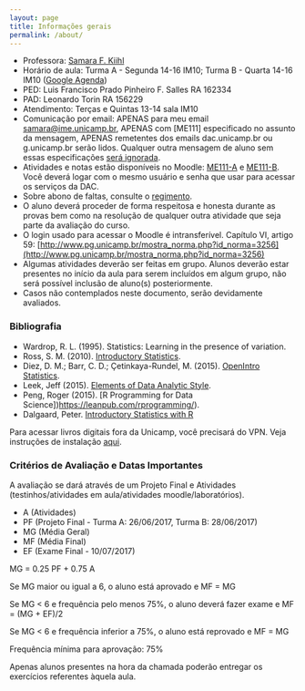 ```yaml
---
layout: page
title: Informações gerais
permalink: /about/
---
```



* Professora: [Samara F. Kiihl](http://samarafk.github.io/)
 * Horário de aula: Turma A - Segunda 14-16 IM10; Turma B - Quarta 14-16 IM10 ([Google Agenda](https://calendar.google.com/calendar/embed?src=1m675n4lf9uaj4kdi0f7vmtbi8%40group.calendar.google.com&ctz=America/Sao_Paulo
))
 * PED: Luis Francisco Prado Pinheiro F. Salles RA 162334
 * PAD: Leonardo Torin RA 156229
 * Atendimento: Terças e Quintas 13-14 sala IM10
 * Comunicação por email: APENAS para meu email samara@ime.unicamp.br, APENAS com [ME111] especificado no assunto da mensagem, APENAS remetentes dos emails dac.unicamp.br ou g.unicamp.br serão lidos. Qualquer outra mensagem de aluno sem essas especificações [será ignorada](images/hqdefault.jpg).
 * Atividades e notas estão disponíveis no Moodle: [ME111-A](http://www.ggte.unicamp.br/eam/course/view.php?id=3619) e [ME111-B](http://www.ggte.unicamp.br/eam/course/view.php?id=3620). Você deverá logar com o mesmo usuário e senha que usar para acessar os serviços da DAC. 
 * Sobre abono de faltas, consulte o [regimento](http://www.dac.unicamp.br/portal/grad/regimento/capitulo_v/secao_x/).
 * O aluno deverá proceder de forma respeitosa e honesta durante as provas bem como na resolução de qualquer outra atividade que seja parte da avaliação do curso.
 * O login usado para acessar o Moodle é intransferível. Capítulo VI, artigo 59: [http://www.pg.unicamp.br/mostra_norma.php?id_norma=3256](http://www.pg.unicamp.br/mostra_norma.php?id_norma=3256)
* Algumas atividades deverão ser feitas em grupo. Alunos deverão estar presentes no início da aula para serem incluídos em algum grupo, não será possível inclusão de aluno(s) posteriormente.
* Casos não contemplados neste documento, serão devidamente avaliados. 

### Bibliografia

* Wardrop, R. L. (1995). Statistics: Learning in the presence of variation.
* Ross, S. M. (2010). [Introductory Statistics](http://www.sciencedirect.com/science/book/9780123743886).
* Diez, D. M.; Barr, C. D.; Çetinkaya-Rundel, M. (2015). [OpenIntro Statistics](https://drive.google.com/file/d/0B-DHaDEbiOGkY1FCdEJFNGV1Ym8/view).
* Leek, Jeff (2015). [Elements of Data Analytic Style](https://leanpub.com/datastyle/).
* Peng, Roger (2015). [R Programming for Data Science])https://leanpub.com/rprogramming/).
* Dalgaard, Peter. [Introductory Statistics with R](http://link.springer.com/book/10.1007%2F978-0-387-79054-1)

Para acessar livros digitais fora da Unicamp, você precisará do VPN. Veja instruções de instalação [aqui](http://www.ccuec.unicamp.br/ccuec/acesso_remoto_vpn).


### Critérios de Avaliação e Datas Importantes
 
A avaliação se dará através de um Projeto Final e Atividades (testinhos/atividades em aula/atividades moodle/laboratórios).

* A (Atividades)
* PF (Projeto Final - Turma A: 26/06/2017, Turma B: 28/06/2017)
* MG (Média Geral)
* MF (Média Final)
* EF (Exame Final - 10/07/2017)

MG = 0.25 PF + 0.75 A

Se MG maior ou igual a 6, o aluno está aprovado e MF = MG

Se MG < 6 e frequência pelo menos 75%, o aluno deverá fazer exame e MF = (MG + EF)/2

Se MG < 6 e frequência inferior a 75%, o aluno está reprovado e MF = MG

Frequência mínima para aprovação: 75% 

Apenas alunos presentes na hora da chamada poderão entregar os exercícios referentes àquela aula.
